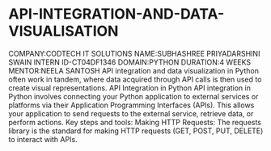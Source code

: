# API-INTEGRATION-AND-DATA-VISUALISATION
COMPANY:CODTECH IT SOLUTIONS
NAME:SUBHASHREE PRIYADARSHINI SWAIN
INTERN ID-CT04DF1346
DOMAIN:PYTHON
DURATION:4 WEEKS
MENTOR:NEELA SANTOSH
 API integration and data visualization in Python often work in tandem, where data acquired through API calls is then used to create visual representations.
API Integration in Python
API integration in Python involves connecting your Python application to external services or platforms via their Application Programming Interfaces (APIs). This allows your application to send requests to the external service, retrieve data, or perform actions.
Key steps and tools:
Making HTTP Requests: The requests library is the standard for making HTTP requests (GET, POST, PUT, DELETE) to interact with APIs.



